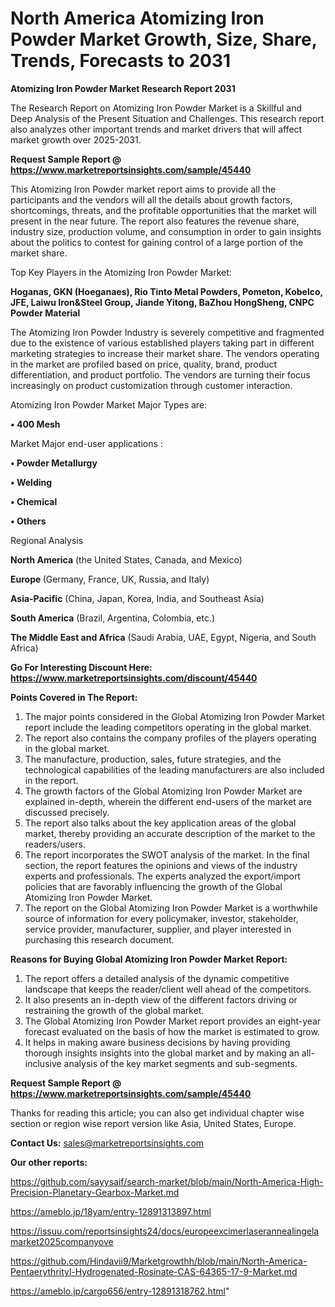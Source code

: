 # North America Atomizing Iron Powder Market Growth, Size, Share, Trends, Forecasts to 2031

<strong>Atomizing Iron Powder Market Research Report 2031</strong>

The Research Report on Atomizing Iron Powder Market is a Skillful and Deep Analysis of the Present Situation and Challenges. This research report also analyzes other important trends and market drivers that will affect market growth over 2025-2031.

<strong>Request Sample Report @ <a href=https://www.marketreportsinsights.com/sample/45440>https://www.marketreportsinsights.com/sample/45440</a></strong>

This Atomizing Iron Powder market report aims to provide all the participants and the vendors will all the details about growth factors, shortcomings, threats, and the profitable opportunities that the market will present in the near future. The report also features the revenue share, industry size, production volume, and consumption in order to gain insights about the politics to contest for gaining control of a large portion of the market share.

Top Key Players in the Atomizing Iron Powder Market:

<strong>Hoganas, GKN (Hoeganaes), Rio Tinto Metal Powders, Pometon, Kobelco, JFE, Laiwu Iron&Steel Group, Jiande Yitong, BaZhou HongSheng, CNPC Powder Material</strong>

The Atomizing Iron Powder Industry is severely competitive and fragmented due to the existence of various established players taking part in different marketing strategies to increase their market share. The vendors operating in the market are profiled based on price, quality, brand, product differentiation, and product portfolio. The vendors are turning their focus increasingly on product customization through customer interaction.

Atomizing Iron Powder Market Major Types are:

<strong>•  400 Mesh</strong>

Market Major end-user applications :

<strong>•  Powder Metallurgy

•  Welding

•  Chemical

•  Others</strong>

Regional Analysis

</u><strong><b>North America</b></strong> (the United States, Canada, and Mexico)

<strong><b>Europe </b></strong>(Germany, France, UK, Russia, and Italy)

<strong><b>Asia-Pacific</b></strong> (China, Japan, Korea, India, and Southeast Asia)

<strong><b>South America</b></strong> (Brazil, Argentina, Colombia, etc.)

<strong><b>The Middle East and Africa</b></strong> (Saudi Arabia, UAE, Egypt, Nigeria, and South Africa)

<strong>Go For Interesting Discount Here: <a href=https://www.marketreportsinsights.com/discount/45440>https://www.marketreportsinsights.com/discount/45440</a></strong>

<strong>Points Covered in The Report:</strong>
<ol>
  <li>The major points considered in the Global Atomizing Iron Powder Market report include the leading competitors operating in the global market.</li>
  <li>The report also contains the company profiles of the players operating in the global market.</li>
  <li>The manufacture, production, sales, future strategies, and the technological capabilities of the leading manufacturers are also included in the report.</li>
  <li>The growth factors of the Global Atomizing Iron Powder Market are explained in-depth, wherein the different end-users of the market are discussed precisely.</li>
  <li>The report also talks about the key application areas of the global market, thereby providing an accurate description of the market to the readers/users.</li>
  <li>The report incorporates the SWOT analysis of the market. In the final section, the report features the opinions and views of the industry experts and professionals. The experts analyzed the export/import policies that are favorably influencing the growth of the Global Atomizing Iron Powder Market.</li>
  <li>The report on the Global Atomizing Iron Powder Market is a worthwhile source of information for every policymaker, investor, stakeholder, service provider, manufacturer, supplier, and player interested in purchasing this research document.</li>
</ol>
<strong>Reasons for Buying Global Atomizing Iron Powder Market Report:</strong>

<ol>
  <li>The report offers a detailed analysis of the dynamic competitive landscape that keeps the reader/client well ahead of the competitors.</li>
  <li>It also presents an in-depth view of the different factors driving or restraining the growth of the global market.</li>
  <li>The Global Atomizing Iron Powder Market report provides an eight-year forecast evaluated on the basis of how the market is estimated to grow.</li>
  <li>It helps in making aware business decisions by having providing thorough insights insights into the global market and by making an all-inclusive analysis of the key market segments and sub-segments.</li>
</ol>
<strong>Request Sample Report @ <a href=https://www.marketreportsinsights.com/sample/45440>https://www.marketreportsinsights.com/sample/45440</a></strong>


Thanks for reading this article; you can also get individual chapter wise section or region wise report version like Asia, United States, Europe.

<strong>Contact Us:</strong>
sales@marketreportsinsights.com

<strong>Our other reports:</strong>

<a href=https://github.com/sayysaif/search-market/blob/main/North-America-High-Precision-Planetary-Gearbox-Market.md>https://github.com/sayysaif/search-market/blob/main/North-America-High-Precision-Planetary-Gearbox-Market.md</a>

<a href=https://ameblo.jp/18yam/entry-12891313897.html>https://ameblo.jp/18yam/entry-12891313897.html</a>

<a href=https://issuu.com/reportsinsights24/docs/europeexcimerlaserannealingelamarket2025companyove>https://issuu.com/reportsinsights24/docs/europeexcimerlaserannealingelamarket2025companyove</a>

<a href=https://github.com/Hindavii9/Marketgrowthh/blob/main/North-America-Pentaerythrityl-Hydrogenated-Rosinate-CAS-64365-17-9-Market.md>https://github.com/Hindavii9/Marketgrowthh/blob/main/North-America-Pentaerythrityl-Hydrogenated-Rosinate-CAS-64365-17-9-Market.md</a>

<a href=https://ameblo.jp/cargo656/entry-12891318762.html>https://ameblo.jp/cargo656/entry-12891318762.html</a>"
